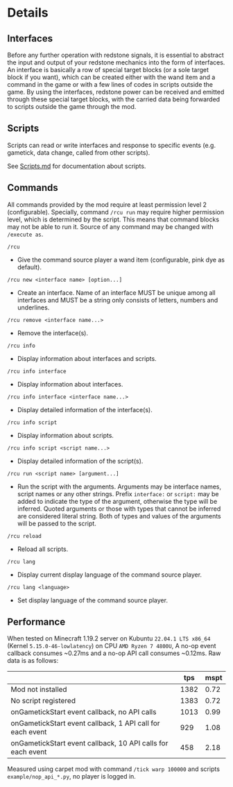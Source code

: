 # Details

## Interfaces

Before any further operation with redstone signals, it is essential to abstract the input and output of your redstone mechanics into the form of interfaces. An interface is basically a row of special target blocks (or a sole target block if you want), which can be created either with the wand item and a command in the game or with a few lines of codes in scripts outside the game. By using the interfaces, redstone power can be received and emitted through these special target blocks, with the carried data being forwarded to scripts outside the game through the mod.

## Scripts

Scripts can read or write interfaces and response to specific events (e.g. gametick, data change, called from other scripts).

See [Scripts.md](./Scripts.md) for documentation about scripts.

## Commands

All commands provided by the mod require at least permission level 2 (configurable). Specially, command `/rcu run` may require higher permission level, which is determined by the script. This means that command blocks may not be able to run it. Source of any command may be changed with `/execute as`.

`/rcu`
- Give the command source player a wand item (configurable, pink dye as default).

`/rcu new <interface name> [option...]`
- Create an interface. Name of an interface MUST be unique among all interfaces and MUST be a string only consists of letters, numbers and underlines.

`/rcu remove <interface name...>`
- Remove the interface(s).

`/rcu info`
- Display information about interfaces and scripts.

`/rcu info interface`
- Display information about interfaces.

`/rcu info interface <interface name...>`
- Display detailed information of the interface(s).

`/rcu info script`
- Display information about scripts.

`/rcu info script <script name...>`
- Display detailed information of the script(s).

`/rcu run <script name> [argument...]`
- Run the script with the arguments. Arguments may be interface names, script names or any other strings. Prefix `interface:` or `script:` may be added to indicate the type of the argument, otherwise the type will be inferred. Quoted arguments or those with types that cannot be inferred are considered literal string. Both of types and values of the arguments will be passed to the script.

`/rcu reload`
- Reload all scripts.

`/rcu lang`
- Display current display language of the command source player.

`/rcu lang <language>`
- Set display language of the command source player.

## Performance

When tested on Minecraft 1.19.2 server on Kubuntu `22.04.1 LTS x86_64` (Kernel `5.15.0-46-lowlatency`) on CPU `AMD Ryzen 7 4800U`, A no-op event callback consumes ~0.27ms and a no-op API call consumes ~0.12ms. Raw data is as follows:

|                                                             | tps  | mspt |
| ----------------------------------------------------------- | ---- | ---- |
| Mod not installed                                           | 1382 | 0.72 |
| No script registered                                        | 1383 | 0.72 |
| onGametickStart event callback, no API calls                | 1013 | 0.99 |
| onGametickStart event callback, 1 API call for each event   | 929  | 1.08 |
| onGametickStart event callback, 10 API calls for each event | 458  | 2.18 |

Measured using carpet mod with command `/tick warp 100000` and scripts `example/nop_api_*.py`, no player is logged in.
